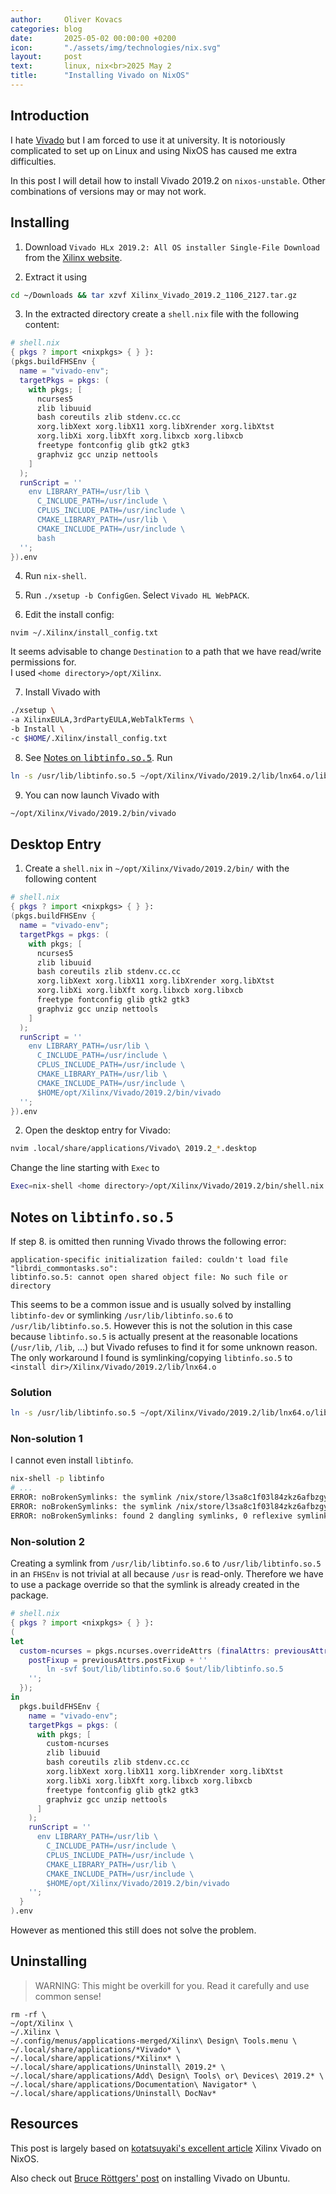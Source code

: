 ```yaml
---
author:     Oliver Kovacs
categories: blog
date:       2025-05-02 00:00:00 +0200
icon:       "./assets/img/technologies/nix.svg"
layout:     post
text:       linux, nix<br>2025 May 2
title:      "Installing Vivado on NixOS"
---
```


## Introduction

I hate [Vivado](https://en.wikipedia.org/wiki/Vivado) but I am forced to use
it at university. It is notoriously complicated to set up on Linux and using
NixOS has caused me extra difficulties.

In this post I will detail how to install Vivado 2019.2 on `nixos-unstable`.
Other combinations of versions may or may not work.

## Installing

1. Download `Vivado HLx 2019.2: All OS installer Single-File Download` from the
[Xilinx website](https://www.xilinx.com/support/download/index.html/content/xilinx/en/downloadNav/vivado-design-tools/archive.html).

2. Extract it using
```bash
cd ~/Downloads && tar xzvf Xilinx_Vivado_2019.2_1106_2127.tar.gz
```

3. In the extracted directory create a `shell.nix` file with the following content:
```nix
# shell.nix
{ pkgs ? import <nixpkgs> { } }:
(pkgs.buildFHSEnv {
  name = "vivado-env";
  targetPkgs = pkgs: (
    with pkgs; [
      ncurses5
      zlib libuuid
      bash coreutils zlib stdenv.cc.cc
      xorg.libXext xorg.libX11 xorg.libXrender xorg.libXtst
      xorg.libXi xorg.libXft xorg.libxcb xorg.libxcb
      freetype fontconfig glib gtk2 gtk3
      graphviz gcc unzip nettools
    ]
  );
  runScript = ''
    env LIBRARY_PATH=/usr/lib \
      C_INCLUDE_PATH=/usr/include \
      CPLUS_INCLUDE_PATH=/usr/include \
      CMAKE_LIBRARY_PATH=/usr/lib \
      CMAKE_INCLUDE_PATH=/usr/include \
      bash
  '';
}).env
```

4. Run `nix-shell`.

5. Run `./xsetup -b ConfigGen`. Select `Vivado HL WebPACK`.

6. Edit the install config:
```
nvim ~/.Xilinx/install_config.txt
```
It seems advisable to change `Destination` to a path that we have read/write permissions for. <br>
I used `<home directory>/opt/Xilinx`.

7. Install Vivado with
```bash
./xsetup \
-a XilinxEULA,3rdPartyEULA,WebTalkTerms \
-b Install \
-c $HOME/.Xilinx/install_config.txt
```

8. See [Notes on <tt>libtinfo.so.5</tt>](/blog/2025/05/02/installing-vivado-on-nixos.html#notes-on-libtinfoso5).
Run
```bash
ln -s /usr/lib/libtinfo.so.5 ~/opt/Xilinx/Vivado/2019.2/lib/lnx64.o/libtinfo.so.5
```

9. You can now launch Vivado with
```bash
~/opt/Xilinx/Vivado/2019.2/bin/vivado
```

## Desktop Entry

1. Create a `shell.nix` in `~/opt/Xilinx/Vivado/2019.2/bin/` with the following content
```nix
# shell.nix
{ pkgs ? import <nixpkgs> { } }:
(pkgs.buildFHSEnv {
  name = "vivado-env";
  targetPkgs = pkgs: (
    with pkgs; [
      ncurses5
      zlib libuuid
      bash coreutils zlib stdenv.cc.cc
      xorg.libXext xorg.libX11 xorg.libXrender xorg.libXtst
      xorg.libXi xorg.libXft xorg.libxcb xorg.libxcb
      freetype fontconfig glib gtk2 gtk3
      graphviz gcc unzip nettools
    ]
  );
  runScript = ''
    env LIBRARY_PATH=/usr/lib \
      C_INCLUDE_PATH=/usr/include \
      CPLUS_INCLUDE_PATH=/usr/include \
      CMAKE_LIBRARY_PATH=/usr/lib \
      CMAKE_INCLUDE_PATH=/usr/include \
      $HOME/opt/Xilinx/Vivado/2019.2/bin/vivado
  '';
}).env
```

2. Open the desktop entry for Vivado:
```bash
nvim .local/share/applications/Vivado\ 2019.2_*.desktop
```
Change the line starting with `Exec` to
```sh
Exec=nix-shell <home directory>/opt/Xilinx/Vivado/2019.2/bin/shell.nix
```

## Notes on <tt>libtinfo.so.5</tt>

If step 8. is omitted then running Vivado throws the following error:
```
application-specific initialization failed: couldn't load file "librdi_commontasks.so":
libtinfo.so.5: cannot open shared object file: No such file or directory
```
This seems to be a common issue and is usually solved by installing `libtinfo-dev`
or symlinking `/usr/lib/libtinfo.so.6` to `/usr/lib/libtinfo.so.5`.
However this is not the solution in this case because `libtinfo.so.5` is actually
present at the reasonable locations (`/usr/lib`, `/lib`, ...) but Vivado
refuses to find it for some unknown reason.
The only workaround I found is symlinking/copying `libtinfo.so.5`
to `<install dir>/Xilinx/Vivado/2019.2/lib/lnx64.o`

### Solution

```bash
ln -s /usr/lib/libtinfo.so.5 ~/opt/Xilinx/Vivado/2019.2/lib/lnx64.o/libtinfo.so.5
```

### Non-solution 1

I cannot even install `libtinfo`.
```bash
nix-shell -p libtinfo
# ...
ERROR: noBrokenSymlinks: the symlink /nix/store/l3sa8c1f03l84zkz6afbzgya3ad4jcmi-ncurses-6.5-dev/lib/pkgconfig/tic.pc points to a missing target: /nix/store/l3sa8c1f03l84zkz6afbzgya3ad4jcmi-ncurses-6.5-dev/lib/pkgconfig/ncurses.pc
ERROR: noBrokenSymlinks: the symlink /nix/store/l3sa8c1f03l84zkz6afbzgya3ad4jcmi-ncurses-6.5-dev/lib/pkgconfig/tinfo.pc points to a missing target: /nix/store/l3sa8c1f03l84zkz6afbzgya3ad4jcmi-ncurses-6.5-dev/lib/pkgconfig/ncurses.pc
ERROR: noBrokenSymlinks: found 2 dangling symlinks, 0 reflexive symlinks and 0 unreadable symlinks
```

### Non-solution 2

Creating a symlink from `/usr/lib/libtinfo.so.6` to `/usr/lib/libtinfo.so.5`
in an `FHSEnv` is not trivial at all because `/usr` is read-only.
Therefore we have to use a package override so that the symlink is already created in the package.
```nix
# shell.nix
{ pkgs ? import <nixpkgs> { } }:
(
let
  custom-ncurses = pkgs.ncurses.overrideAttrs (finalAttrs: previousAttrs:  {
    postFixup = previousAttrs.postFixup + ''
        ln -svf $out/lib/libtinfo.so.6 $out/lib/libtinfo.so.5
    '';
  });
in
  pkgs.buildFHSEnv {
    name = "vivado-env";
    targetPkgs = pkgs: (
      with pkgs; [
        custom-ncurses
        zlib libuuid
        bash coreutils zlib stdenv.cc.cc
        xorg.libXext xorg.libX11 xorg.libXrender xorg.libXtst
        xorg.libXi xorg.libXft xorg.libxcb xorg.libxcb
        freetype fontconfig glib gtk2 gtk3
        graphviz gcc unzip nettools
      ]
    );
    runScript = ''
      env LIBRARY_PATH=/usr/lib \
        C_INCLUDE_PATH=/usr/include \
        CPLUS_INCLUDE_PATH=/usr/include \
        CMAKE_LIBRARY_PATH=/usr/lib \
        CMAKE_INCLUDE_PATH=/usr/include \
        $HOME/opt/Xilinx/Vivado/2019.2/bin/vivado
    '';
  }
).env
```
However as mentioned this still does not solve the problem.

## Uninstalling

> WARNING: This might be overkill for you. Read it carefully and use common sense!

```
rm -rf \
~/opt/Xilinx \
~/.Xilinx \
~/.config/menus/applications-merged/Xilinx\ Design\ Tools.menu \
~/.local/share/applications/*Vivado* \
~/.local/share/applications/*Xilinx* \
~/.local/share/applications/Uninstall\ 2019.2* \
~/.local/share/applications/Add\ Design\ Tools\ or\ Devices\ 2019.2* \
~/.local/share/applications/Documentation\ Navigator* \
~/.local/share/applications/Uninstall\ DocNav*
```

## Resources

This post is largely based on [kotatsuyaki's excellent article](https://blog.kotatsu.dev/posts/2021-09-14-vivado-on-nixos/)
Xilinx Vivado on NixOS.

Also check out [Bruce Röttgers' post](https://bruceroettgers.eu/install-vivado/)
on installing Vivado on Ubuntu.
